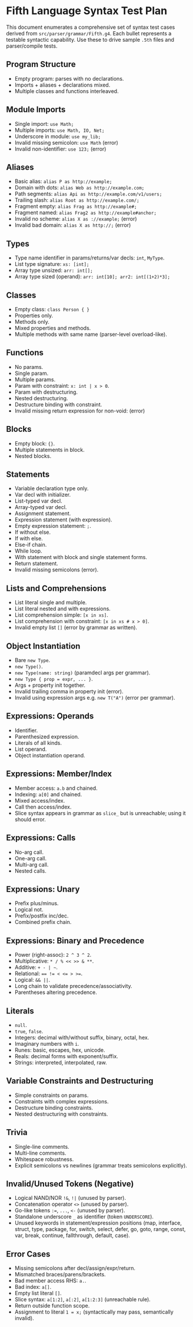# Fifth Language Syntax Test Plan

This document enumerates a comprehensive set of syntax test cases derived from `src/parser/grammar/Fifth.g4`. Each bullet represents a testable syntactic capability. Use these to drive sample `.5th` files and parser/compile tests.

## Program Structure
- Empty program: parses with no declarations.
- Imports + aliases + declarations mixed.
- Multiple classes and functions interleaved.

## Module Imports
- Single import: `use Math;`
- Multiple imports: `use Math, IO, Net;`
- Underscore in module: `use my_lib;`
- Invalid missing semicolon: `use Math` (error)
- Invalid non-identifier: `use 123;` (error)

## Aliases
- Basic alias: `alias P as http://example;`
- Domain with dots: `alias Web as http://example.com;`
- Path segments: `alias Api as http://example.com/v1/users;`
- Trailing slash: `alias Root as http://example.com/;`
- Fragment empty: `alias Frag as http://example#;`
- Fragment named: `alias Frag2 as http://example#anchor;`
- Invalid no scheme: `alias X as ://example;` (error)
- Invalid bad domain: `alias X as http://;` (error)

## Types
- Type name identifier in params/returns/var decls: `int`, `MyType`.
- List type signature: `xs: [int];`
- Array type unsized: `arr: int[];`
- Array type sized (operand): `arr: int[10]; arr2: int[(1+2)*3];`

## Classes
- Empty class: `class Person { }`
- Properties only.
- Methods only.
- Mixed properties and methods.
- Multiple methods with same name (parser-level overload-like).

## Functions
- No params.
- Single param.
- Multiple params.
- Param with constraint: `x: int | x > 0`.
- Param with destructuring.
- Nested destructuring.
- Destructure binding with constraint.
- Invalid missing return expression for non-void: (error)

## Blocks
- Empty block: `{}`.
- Multiple statements in block.
- Nested blocks.

## Statements
- Variable declaration type only.
- Var decl with initializer.
- List-typed var decl.
- Array-typed var decl.
- Assignment statement.
- Expression statement (with expression).
- Empty expression statement: `;`.
- If without else.
- If with else.
- Else-if chain.
- While loop.
- With statement with block and single statement forms.
- Return statement.
- Invalid missing semicolons (error).

## Lists and Comprehensions
- List literal single and multiple.
- List literal nested and with expressions.
- List comprehension simple: `[x in xs]`.
- List comprehension with constraint: `[x in xs # x > 0]`.
- Invalid empty list `[]` (error by grammar as written).

## Object Instantiation
- Bare `new Type`.
- `new Type()`.
- `new Type(name: string)` (paramdecl args per grammar).
- `new Type { prop = expr, ... }`.
- Args + property init together.
- Invalid trailing comma in property init (error).
- Invalid using expression args e.g. `new T("A")` (error per grammar).

## Expressions: Operands
- Identifier.
- Parenthesized expression.
- Literals of all kinds.
- List operand.
- Object instantiation operand.

## Expressions: Member/Index
- Member access: `a.b` and chained.
- Indexing: `a[0]` and chained.
- Mixed access/index.
- Call then access/index.
- Slice syntax appears in grammar as `slice_` but is unreachable; using it should error.

## Expressions: Calls
- No-arg call.
- One-arg call.
- Multi-arg call.
- Nested calls.

## Expressions: Unary
- Prefix plus/minus.
- Logical not.
- Prefix/postfix inc/dec.
- Combined prefix chain.

## Expressions: Binary and Precedence
- Power (right-assoc): `2 ^ 3 ^ 2`.
- Multiplicative: `* / % << >> & **`.
- Additive: `+ - | ~`.
- Relational: `== != < <= > >=`.
- Logical: `&& ||`.
- Long chain to validate precedence/associativity.
- Parentheses altering precedence.

## Literals
- `null`.
- `true`, `false`.
- Integers: decimal with/without suffix, binary, octal, hex.
- Imaginary numbers with `i`.
- Runes: basic, escapes, hex, unicode.
- Reals: decimal forms with exponent/suffix.
- Strings: interpreted, interpolated, raw.

## Variable Constraints and Destructuring
- Simple constraints on params.
- Constraints with complex expressions.
- Destructure binding constraints.
- Nested destructuring with constraints.

## Trivia
- Single-line comments.
- Multi-line comments.
- Whitespace robustness.
- Explicit semicolons vs newlines (grammar treats semicolons explicitly).

## Invalid/Unused Tokens (Negative)
- Logical NAND/NOR `!&`, `!|` (unused by parser).
- Concatenation operator `<>` (unused by parser).
- Go-like tokens `:=`, `...`, `<-` (unused by parser).
- Standalone underscore `_` as identifier (token `UNDERSCORE`).
- Unused keywords in statement/expression positions (map, interface, struct, type, package, for, switch, select, defer, go, goto, range, const, var, break, continue, fallthrough, default, case).

## Error Cases
- Missing semicolons after decl/assign/expr/return.
- Mismatched braces/parens/brackets.
- Bad member access RHS: `a.`.
- Bad index: `a[]`.
- Empty list literal `[]`.
- Slice syntax: `a[1:2]`, `a[:2]`, `a[1:2:3]` (unreachable rule).
- Return outside function scope.
- Assignment to literal `1 = x;` (syntactically may pass, semantically invalid).
